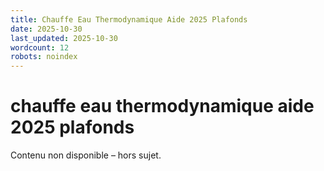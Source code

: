 ```yaml
---
title: Chauffe Eau Thermodynamique Aide 2025 Plafonds
date: 2025-10-30
last_updated: 2025-10-30
wordcount: 12
robots: noindex
---
```


# chauffe eau thermodynamique aide 2025 plafonds

Contenu non disponible – hors sujet.